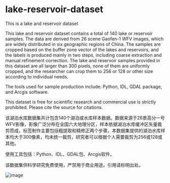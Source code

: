 # lake-reservoir-dataset
This is a lake and reservoir dataset

This lake and reservoir dataset contains a total of 140 lake or reservoir samples. The data are derived from 26 scene Gaofen-1 WFV images, which are widely distributed in six geographic regions of China. The samples are cropped based on the buffer zone vector of the lakes and reservoirs, and the labels is produced mainly in two steps, including coarse extraction and manual refinement correction. The lake and reservoir samples provided in this dataset are all larger than 300 pixels, none of them are uniformly cropped, and the researcher can crop them to 256 or 128 or other size according to individual needs.

The tools used for sample production include: Python, IDL, GDAL package, and Arcgis software.

This dataset is free for scientific research and commercial use is strictly prohibited. Please cite the source for citations.

该湖泊水库数据集共计包含140个湖泊或水库样本数据。数据来源于26景高分一号WFV影像，影像广泛分布在全国六大地理分区，样本依据湖泊水库缓冲区矢量裁剪而成，标签制作主要包括粗提取和精修正两个步骤。本数据集提供的湖泊水库样本均大于300像素，均未统一裁剪，研究者可以根据个人需要裁剪为256或128或其他。

使用工具包括：Python、IDL、GDAL包、Arcgis软件。

该数据集供科学研究免费使用，严禁用于商业用途。引用请标明出处。


![image](https://user-images.githubusercontent.com/43444961/121191931-04c05180-c89f-11eb-822b-e7ded7cf9db6.png)
